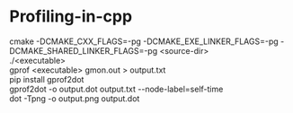 # Profiling-in-cpp  
cmake -DCMAKE_CXX_FLAGS=-pg -DCMAKE_EXE_LINKER_FLAGS=-pg -DCMAKE_SHARED_LINKER_FLAGS=-pg &lt;source-dir&gt;   
./&lt;executable&gt;    
gprof &lt;executable&gt; gmon.out &gt; output.txt    
pip install gprof2dot    
gprof2dot -o output.dot output.txt --node-label=self-time    
dot -Tpng -o output.png output.dot   
